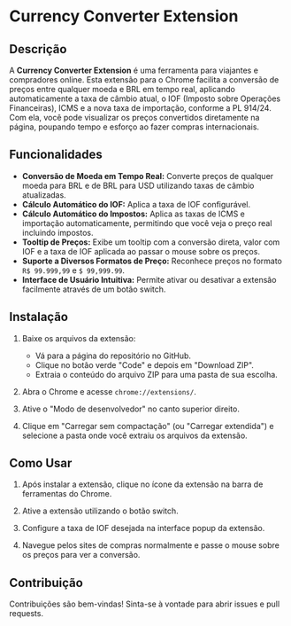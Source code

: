 # Currency Converter Extension

## Descrição

A **Currency Converter Extension** é uma ferramenta para viajantes e compradores online. Esta extensão para o Chrome facilita a conversão de preços entre qualquer moeda e BRL em tempo real, aplicando automaticamente a taxa de câmbio atual, o IOF (Imposto sobre Operações Financeiras), ICMS e a nova taxa de importação, conforme a PL 914/24. Com ela, você pode visualizar os preços convertidos diretamente na página, poupando tempo e esforço ao fazer compras internacionais.

## Funcionalidades

- **Conversão de Moeda em Tempo Real:** Converte preços de qualquer moeda para BRL e de BRL para USD utilizando taxas de câmbio atualizadas.
- **Cálculo Automático do IOF:** Aplica a taxa de IOF configurável.
- **Cálculo Automático do Impostos:** Aplica as taxas de ICMS e importação automaticamente, permitindo que você veja o preço real incluindo impostos.
- **Tooltip de Preços:** Exibe um tooltip com a conversão direta, valor com IOF e a taxa de IOF aplicada ao passar o mouse sobre os preços.
- **Suporte a Diversos Formatos de Preço:** Reconhece preços no formato `R$ 99.999,99` e `$ 99,999.99`.
- **Interface de Usuário Intuitiva:** Permite ativar ou desativar a extensão facilmente através de um botão switch.

## Instalação

1. Baixe os arquivos da extensão:
   - Vá para a página do repositório no GitHub.
   - Clique no botão verde "Code" e depois em "Download ZIP".
   - Extraia o conteúdo do arquivo ZIP para uma pasta de sua escolha.

2. Abra o Chrome e acesse `chrome://extensions/`.

3. Ative o "Modo de desenvolvedor" no canto superior direito.

4. Clique em "Carregar sem compactação" (ou "Carregar extendida") e selecione a pasta onde você extraiu os arquivos da extensão.

## Como Usar

1. Após instalar a extensão, clique no ícone da extensão na barra de ferramentas do Chrome.

2. Ative a extensão utilizando o botão switch.

3. Configure a taxa de IOF desejada na interface popup da extensão.

4. Navegue pelos sites de compras normalmente e passe o mouse sobre os preços para ver a conversão.

## Contribuição

Contribuições são bem-vindas! Sinta-se à vontade para abrir issues e pull requests.
